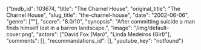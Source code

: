 {"tmdb_id": 103674, "title": "The Charnel House", "original_title": "The Charnel House", "slug_title": "the-charnel-house", "date": "2002-06-06", "genre": [""], "score": "8.0/10", "synopsis": "After committing suicide a man finds himself lost in a barren landscape.", "image": "/img/default-cover.png", "actors": ["David Fox (Man)", "Linda Medeiros (Girl)"], "comments": [], "recommandations_id": [], "youtube_key": "notfound"}